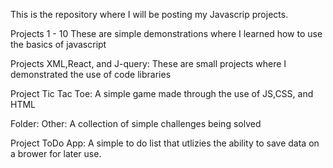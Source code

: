 This is the repository where I will be posting my Javascrip projects.

Projects 1 - 10
    These are simple demonstrations where I learned how to use the basics of javascript

Projects XML,React, and J-query:
    These are small projects where I demonstrated the use of code libraries

Project Tic Tac Toe:
    A simple game made through the use of JS,CSS, and HTML

Folder: Other:
    A collection of simple challenges being solved

Project ToDo App:
A simple to do list that utlizies the ability to save data on a brower for later use.
